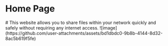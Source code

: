 
<h1>Home Page</h1>
# This website allows you to share files within your network quickly and safely without requiring any internet access.
![image](https://github.com/user-attachments/assets/bd1dbdc0-9b8b-4144-8d32-8ac5b619f5fe)


